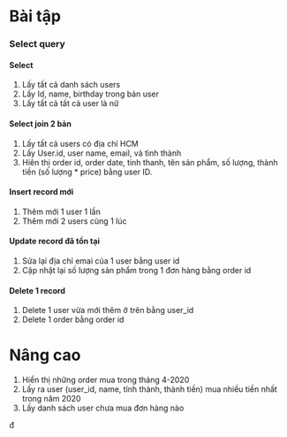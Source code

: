 # Bài tập

### Select query

#### Select
1. Lấy tất cả danh sách users
2. Lấy Id, name, birthday trong bản user
3. Lấy tất cả tất cả user là nữ

#### Select join 2 bản   
1. Lấy tất cả users có địa chỉ HCM
2. Lấy User.id, user name, email, và tình thành
3. Hiên thị order id, order date, tinh thanh, tên sản phẩm, số lượng, thành tiền (số lượng * price) bằng user ID.

#### Insert record mới
1. Thêm mới 1 user 1 lần
2. Thêm mới 2 users cùng 1 lúc

#### Update record đã tồn tại
1. Sửa lại địa chỉ emai của 1 user bằng user id
2. Cập nhật lại số lượng sản phẩm trong 1 đơn hàng bằng order id

#### Delete 1 record
1. Delete 1 user vừa mới thêm ở trên bằng user_id
2. Delete 1 order bằng order id

# Nâng cao
1. Hiển thị những order mua trong tháng 4-2020
2. Lấy ra user (user_id, name, tỉnh thành, thành tiền) mua nhiều tiền nhất trong năm 2020
3. Lấy danh sách user chưa mua đơn hàng nào

đ
